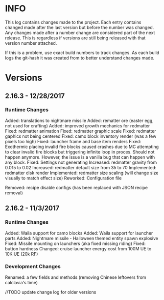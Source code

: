 # INFO
This log contains changes made to the project. Each entry contains changed made after the last version but before the number was changed. Any changes made after a number change are considered part of the next release. This is regardless if versions are still being released with that version number attached. 

If this is a problem, use exact build numbers to track changes. As each build logs the git-hash it was created from to better understand changes made.

# Versions
## 2.16.3 - 12/28/2017
### Runtime Changes
Added: translations to nightmare missile
Added: rematter ore (easter egg, not used for crafting)
Added: improved growth mechanics for redmatter
Fixed: redmatter animation
Fixed: redmatter graphic scale
Fixed: redmatter gaphics not being centered
Fixed: camo block inventory render (was a few pixels too high)
Fixed: launcher frame and base item renders
Fixed: Exothermic placing invalid fire blocks
        caused crashes due to MC attempting to clear invalid fire 
        blocks but triggering infinite loop in proces. Should not happen
        anymore. However, the issue is a vanilla bug that can happen with 
        any block.
Fixed: Settings not generating
Increased: redmatter gravity from 0.015 to 0.02
Increased: redmatter default size from 35 to 70
Implemented: redmatter disk render
Implemented: redmatter size scaling (will change size visually to match effect size)
Reworked: Configuration file

Removed: recipe disable configs (has been replaced with JSON recipe removal)

## 2.16.2 - 11/3/2017
### Runtime Changes
Added: Waila support for camo blocks
Added: Waila support for launcher parts
Added: Nightmare missile - Halloween themed entity spawn explosive
Fixed: Missile mounting on launchers (aka fixed missing riding)
Fixed: button hardness
Changed: cruise launcher energy cost from 100M UE to 10K UE (20k RF)

### Development Changes
Renamed: a few fields and methods (removing Chinese leftovers from calclavia's time)

//TODO update change log for older versions
